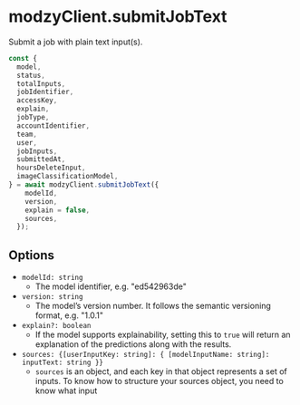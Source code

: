 # modzyClient.submitJobText

Submit a job with plain text input(s).

```javascript
const {
  model,
  status,
  totalInputs,
  jobIdentifier,
  accessKey,
  explain,
  jobType,
  accountIdentifier,
  team,
  user,
  jobInputs,
  submittedAt,
  hoursDeleteInput,
  imageClassificationModel,
} = await modzyClient.submitJobText({
    modelId,
    version,
    explain = false,
    sources,
  });
```

## Options

- `modelId: string`
  - The model identifier, e.g. "ed542963de"
- `version: string`
  - The model’s version number. It follows the semantic versioning format, e.g. "1.0.1"
- `explain?: boolean`
  - If the model supports explainability, setting this to `true` will return an explanation of the predictions along with the results.
- `sources: {[userInputKey: string]: { [modelInputName: string]: inputText: string }}`
  - `sources` is an object, and each key in that object represents a set of inputs. To know how to structure your sources object, you need to know what input
